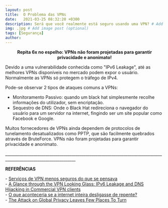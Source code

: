 ```yaml
---
layout: post
title:  O Problema das VPNs
date:   2021-03-25 08:32:20 +0300
description: Será que você realmente está seguro usando uma VPN? # Add post description (optional)
img: .jpg # Add image post (optional)
tags: [Segurança]
author:
---
```

<center><strong>Repita 6x no espelho: VPNs não foram projetadas para garantir privacidade e anonimato!</strong></center> 



Devido a uma vulnerabilidade conhecida como "IPv6 Leakage", até as melhores VPNs disponíveis no mercado podem expor o usuário. Normalmente as VPNs só protegem o tráfego de IPv4.

Pode-se observar 2 tipos de ataques comuns a VPNs:
- Monitoramento Passivo: quando um black hat simplesmente recolhe informações do utilizador, sem encriptação.
- Sequestro de DNS: Onde o Black Hat redireciona o navegador do usuário para um servidor na internet, fingindo ser um site popular como Facebook e Google.

Muitos fornecedores de VPNs ainda dependem de protocolos de tunelamento desatualizados como PPTP, que são facilmente quebrados através de BruteForce.
VPNs não foram projetadas para garantir privacidade e anonimato.





<p>_________________________________________________________________________________________________________________</p>
<p><b>REFERÊNCIAS</b></p>
<p>- <a href="https://www.computerworld.com.pt/2015/07/02/servicos-de-vpn-menos-seguros-do-que-se-pensava/">Serviços de VPN menos seguros do que se pensava</a><br>
- <a href="https://sciendo.com/article/10.1515/popets-2015-0006">A Glance through the VPN Looking Glass: IPv6 Leakage and DNS Hijacking in Commercial VPN clients</a><br>
- <a href="https://gizmodo.uol.com.br/internet-desligar-de-repente/">O que aconteceria se a internet inteira desligasse de repente?</a><br>
- <a href="https://www.wired.com/story/china-russia-vpn-crackdown/">The Attack on Global Privacy Leaves Few Places To Turn</a><br>
 
